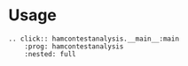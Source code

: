 # Usage

```{eval-rst}
.. click:: hamcontestanalysis.__main__:main
    :prog: hamcontestanalysis
    :nested: full
```
